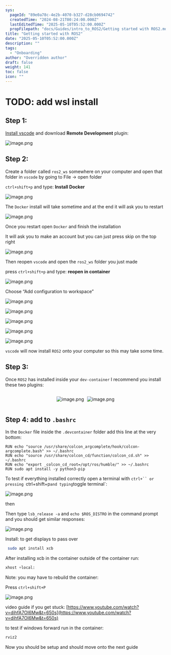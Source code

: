 ```yaml
---
sys:
  pageId: "89e0a78c-4e2b-4070-b327-d28cb0694742"
  createdTime: "2024-08-21T00:24:00.000Z"
  lastEditedTime: "2025-05-10T05:52:00.000Z"
  propFilepath: "docs/Guides/intro_to_ROS2/Getting started with ROS2.md"
title: "Getting started with ROS2"
date: "2025-05-10T05:52:00.000Z"
description: ""
tags:
  - "Onboarding"
author: "Overridden author"
draft: false
weight: 141
toc: false
icon: ""
---
```


# TODO: add wsl install

## Step 1:

[Install vscode](https://code.visualstudio.com/download) and download **Remote Development** plugin:

![image.png](https://prod-files-secure.s3.us-west-2.amazonaws.com/d518164a-d88e-44d1-a4ee-3adb3bd8bce0/efb52993-1881-4a40-b95e-6f020334f022/image.png?X-Amz-Algorithm=AWS4-HMAC-SHA256&X-Amz-Content-Sha256=UNSIGNED-PAYLOAD&X-Amz-Credential=ASIAZI2LB466S2NL2TVM%2F20250716%2Fus-west-2%2Fs3%2Faws4_request&X-Amz-Date=20250716T181313Z&X-Amz-Expires=3600&X-Amz-Security-Token=IQoJb3JpZ2luX2VjEEkaCXVzLXdlc3QtMiJHMEUCIHnbPLlkNxAELgYRvAifLLcYlERNbhSl7Y8WI0ZSSWg4AiEAm%2Bx2o8Ob%2F9FhXCa%2BH%2BrUw62Itumy41lWgA72XA%2FglPoq%2FwMIYhAAGgw2Mzc0MjMxODM4MDUiDHgABYduatxi6oM0IyrcA%2B8aEaRnb%2BRlG4TK%2FHGkW1kbxYT2ayMaUPS7guwYC3iRKAcp98UTFMfbz5g3dJz%2BpiNPQwpQpyBIOa%2FVStZcc%2FYRiWIuB79gjVjumkPJqkfFWqB4MCySIvBLuE2ztmiOLgZQbgiBoa3Pwwssz3jU6PGGclWLprCynHe4OOh79SobzIP7xvu3nu%2FHKC5INrG25xP%2Fu21124CxYbuZ4eZN5gQibb3oltHbsvKc%2B%2FnS0oEwVRTIs3JT5ta5tzrwQ7UWdkEat0JUgdyH73WNEjW8E6OCycaAGVYYKOO%2BERM6eW3%2F3Pa%2BLw3H59LSquzMZHNRyASOqJha4NpZAJ6E9vGb9y0X69qt2%2BTD52VFgcTI4Y0EOeRFmATNV%2BTQMYi2N2knRJUwRaNmZO32rwWT1e6tAjYW2Y6SdaxqSLJRtfzmvlG5Qji84JvCj2Yk6AVgveMErOAyTfl13lenUXHd609TFqsiqVw%2FbcsnoXAUqXROqw1c0x0IrmHIgP4I6p9SfcIUbJacWI4htbnmHM6VDmhHepUNFKElpE6EQvNRzFxIJqfAYgPgJGDoikSeb5qYBZ0VTtfuPk8aTyRfa5p4hxUhq%2FwBlTsfvofiqCLuGtNNmZaFcKelkZPCl%2Bw9zhkZMOmz38MGOqUBtTP0%2FAQrOmkn%2FGHnsFwX2VTRo6lqkQhPcEJKe1m9rpbpQLLrsW7cnXyjip2F0%2FQjhyzlkTPh4NW5Yg2oMbgW53FbUnG9XY2drn7NEQnvNgSS61olzIW8WNN26bz%2FtzU2yMmd7wASF9BNh9GiMFH%2Ba5VPAsfgjDpecdXA8GiJDpUIs8Kmgx20cRoY%2BsUqLxrMWigZWfe5102BlnH%2FW53B3p9FAOpi&X-Amz-Signature=f55751c15113db00a0f7223a2099cf99e8d6a1aff11719c42f634b7ddb662001&X-Amz-SignedHeaders=host&x-amz-checksum-mode=ENABLED&x-id=GetObject)

## Step 2:

Create a folder called `ros2_ws` somewhere on your computer and open that folder in `vscode` by going to File → open folder 

`ctrl+shift+p` and type: **Install Docker**

![image.png](https://prod-files-secure.s3.us-west-2.amazonaws.com/d518164a-d88e-44d1-a4ee-3adb3bd8bce0/2269dc0e-1cd5-47ff-bceb-c04ad9b2eab0/image.png?X-Amz-Algorithm=AWS4-HMAC-SHA256&X-Amz-Content-Sha256=UNSIGNED-PAYLOAD&X-Amz-Credential=ASIAZI2LB466S2NL2TVM%2F20250716%2Fus-west-2%2Fs3%2Faws4_request&X-Amz-Date=20250716T181313Z&X-Amz-Expires=3600&X-Amz-Security-Token=IQoJb3JpZ2luX2VjEEkaCXVzLXdlc3QtMiJHMEUCIHnbPLlkNxAELgYRvAifLLcYlERNbhSl7Y8WI0ZSSWg4AiEAm%2Bx2o8Ob%2F9FhXCa%2BH%2BrUw62Itumy41lWgA72XA%2FglPoq%2FwMIYhAAGgw2Mzc0MjMxODM4MDUiDHgABYduatxi6oM0IyrcA%2B8aEaRnb%2BRlG4TK%2FHGkW1kbxYT2ayMaUPS7guwYC3iRKAcp98UTFMfbz5g3dJz%2BpiNPQwpQpyBIOa%2FVStZcc%2FYRiWIuB79gjVjumkPJqkfFWqB4MCySIvBLuE2ztmiOLgZQbgiBoa3Pwwssz3jU6PGGclWLprCynHe4OOh79SobzIP7xvu3nu%2FHKC5INrG25xP%2Fu21124CxYbuZ4eZN5gQibb3oltHbsvKc%2B%2FnS0oEwVRTIs3JT5ta5tzrwQ7UWdkEat0JUgdyH73WNEjW8E6OCycaAGVYYKOO%2BERM6eW3%2F3Pa%2BLw3H59LSquzMZHNRyASOqJha4NpZAJ6E9vGb9y0X69qt2%2BTD52VFgcTI4Y0EOeRFmATNV%2BTQMYi2N2knRJUwRaNmZO32rwWT1e6tAjYW2Y6SdaxqSLJRtfzmvlG5Qji84JvCj2Yk6AVgveMErOAyTfl13lenUXHd609TFqsiqVw%2FbcsnoXAUqXROqw1c0x0IrmHIgP4I6p9SfcIUbJacWI4htbnmHM6VDmhHepUNFKElpE6EQvNRzFxIJqfAYgPgJGDoikSeb5qYBZ0VTtfuPk8aTyRfa5p4hxUhq%2FwBlTsfvofiqCLuGtNNmZaFcKelkZPCl%2Bw9zhkZMOmz38MGOqUBtTP0%2FAQrOmkn%2FGHnsFwX2VTRo6lqkQhPcEJKe1m9rpbpQLLrsW7cnXyjip2F0%2FQjhyzlkTPh4NW5Yg2oMbgW53FbUnG9XY2drn7NEQnvNgSS61olzIW8WNN26bz%2FtzU2yMmd7wASF9BNh9GiMFH%2Ba5VPAsfgjDpecdXA8GiJDpUIs8Kmgx20cRoY%2BsUqLxrMWigZWfe5102BlnH%2FW53B3p9FAOpi&X-Amz-Signature=bb686cd23659c4dab76f004ab56b528189f9e7dd794d1b1152fc57e3f5491645&X-Amz-SignedHeaders=host&x-amz-checksum-mode=ENABLED&x-id=GetObject)

The `Docker` install will take sometime and at the end it will ask you to restart

![image.png](https://prod-files-secure.s3.us-west-2.amazonaws.com/d518164a-d88e-44d1-a4ee-3adb3bd8bce0/ed233f78-be33-4b1f-b89c-9c346c0e961e/image.png?X-Amz-Algorithm=AWS4-HMAC-SHA256&X-Amz-Content-Sha256=UNSIGNED-PAYLOAD&X-Amz-Credential=ASIAZI2LB466S2NL2TVM%2F20250716%2Fus-west-2%2Fs3%2Faws4_request&X-Amz-Date=20250716T181313Z&X-Amz-Expires=3600&X-Amz-Security-Token=IQoJb3JpZ2luX2VjEEkaCXVzLXdlc3QtMiJHMEUCIHnbPLlkNxAELgYRvAifLLcYlERNbhSl7Y8WI0ZSSWg4AiEAm%2Bx2o8Ob%2F9FhXCa%2BH%2BrUw62Itumy41lWgA72XA%2FglPoq%2FwMIYhAAGgw2Mzc0MjMxODM4MDUiDHgABYduatxi6oM0IyrcA%2B8aEaRnb%2BRlG4TK%2FHGkW1kbxYT2ayMaUPS7guwYC3iRKAcp98UTFMfbz5g3dJz%2BpiNPQwpQpyBIOa%2FVStZcc%2FYRiWIuB79gjVjumkPJqkfFWqB4MCySIvBLuE2ztmiOLgZQbgiBoa3Pwwssz3jU6PGGclWLprCynHe4OOh79SobzIP7xvu3nu%2FHKC5INrG25xP%2Fu21124CxYbuZ4eZN5gQibb3oltHbsvKc%2B%2FnS0oEwVRTIs3JT5ta5tzrwQ7UWdkEat0JUgdyH73WNEjW8E6OCycaAGVYYKOO%2BERM6eW3%2F3Pa%2BLw3H59LSquzMZHNRyASOqJha4NpZAJ6E9vGb9y0X69qt2%2BTD52VFgcTI4Y0EOeRFmATNV%2BTQMYi2N2knRJUwRaNmZO32rwWT1e6tAjYW2Y6SdaxqSLJRtfzmvlG5Qji84JvCj2Yk6AVgveMErOAyTfl13lenUXHd609TFqsiqVw%2FbcsnoXAUqXROqw1c0x0IrmHIgP4I6p9SfcIUbJacWI4htbnmHM6VDmhHepUNFKElpE6EQvNRzFxIJqfAYgPgJGDoikSeb5qYBZ0VTtfuPk8aTyRfa5p4hxUhq%2FwBlTsfvofiqCLuGtNNmZaFcKelkZPCl%2Bw9zhkZMOmz38MGOqUBtTP0%2FAQrOmkn%2FGHnsFwX2VTRo6lqkQhPcEJKe1m9rpbpQLLrsW7cnXyjip2F0%2FQjhyzlkTPh4NW5Yg2oMbgW53FbUnG9XY2drn7NEQnvNgSS61olzIW8WNN26bz%2FtzU2yMmd7wASF9BNh9GiMFH%2Ba5VPAsfgjDpecdXA8GiJDpUIs8Kmgx20cRoY%2BsUqLxrMWigZWfe5102BlnH%2FW53B3p9FAOpi&X-Amz-Signature=a75053ec1f062c05168f869ecedb569492b8abbb1558cbd084b46262bc841fb3&X-Amz-SignedHeaders=host&x-amz-checksum-mode=ENABLED&x-id=GetObject)

Once you restart open `Docker` and finish the installation

It will ask you to make an account but you can just press skip on the top right

![image.png](https://prod-files-secure.s3.us-west-2.amazonaws.com/d518164a-d88e-44d1-a4ee-3adb3bd8bce0/21010ad9-1659-4fd9-9f59-9932a09b2a3d/image.png?X-Amz-Algorithm=AWS4-HMAC-SHA256&X-Amz-Content-Sha256=UNSIGNED-PAYLOAD&X-Amz-Credential=ASIAZI2LB466S2NL2TVM%2F20250716%2Fus-west-2%2Fs3%2Faws4_request&X-Amz-Date=20250716T181313Z&X-Amz-Expires=3600&X-Amz-Security-Token=IQoJb3JpZ2luX2VjEEkaCXVzLXdlc3QtMiJHMEUCIHnbPLlkNxAELgYRvAifLLcYlERNbhSl7Y8WI0ZSSWg4AiEAm%2Bx2o8Ob%2F9FhXCa%2BH%2BrUw62Itumy41lWgA72XA%2FglPoq%2FwMIYhAAGgw2Mzc0MjMxODM4MDUiDHgABYduatxi6oM0IyrcA%2B8aEaRnb%2BRlG4TK%2FHGkW1kbxYT2ayMaUPS7guwYC3iRKAcp98UTFMfbz5g3dJz%2BpiNPQwpQpyBIOa%2FVStZcc%2FYRiWIuB79gjVjumkPJqkfFWqB4MCySIvBLuE2ztmiOLgZQbgiBoa3Pwwssz3jU6PGGclWLprCynHe4OOh79SobzIP7xvu3nu%2FHKC5INrG25xP%2Fu21124CxYbuZ4eZN5gQibb3oltHbsvKc%2B%2FnS0oEwVRTIs3JT5ta5tzrwQ7UWdkEat0JUgdyH73WNEjW8E6OCycaAGVYYKOO%2BERM6eW3%2F3Pa%2BLw3H59LSquzMZHNRyASOqJha4NpZAJ6E9vGb9y0X69qt2%2BTD52VFgcTI4Y0EOeRFmATNV%2BTQMYi2N2knRJUwRaNmZO32rwWT1e6tAjYW2Y6SdaxqSLJRtfzmvlG5Qji84JvCj2Yk6AVgveMErOAyTfl13lenUXHd609TFqsiqVw%2FbcsnoXAUqXROqw1c0x0IrmHIgP4I6p9SfcIUbJacWI4htbnmHM6VDmhHepUNFKElpE6EQvNRzFxIJqfAYgPgJGDoikSeb5qYBZ0VTtfuPk8aTyRfa5p4hxUhq%2FwBlTsfvofiqCLuGtNNmZaFcKelkZPCl%2Bw9zhkZMOmz38MGOqUBtTP0%2FAQrOmkn%2FGHnsFwX2VTRo6lqkQhPcEJKe1m9rpbpQLLrsW7cnXyjip2F0%2FQjhyzlkTPh4NW5Yg2oMbgW53FbUnG9XY2drn7NEQnvNgSS61olzIW8WNN26bz%2FtzU2yMmd7wASF9BNh9GiMFH%2Ba5VPAsfgjDpecdXA8GiJDpUIs8Kmgx20cRoY%2BsUqLxrMWigZWfe5102BlnH%2FW53B3p9FAOpi&X-Amz-Signature=815224638140d05b103b7ac684ce3be011a158412a394e0fdc713af933a739c1&X-Amz-SignedHeaders=host&x-amz-checksum-mode=ENABLED&x-id=GetObject)

Then reopen `vscode` and open the `ros2_ws` folder you just made

press `ctrl+shift+p` and type: **reopen in container**

![image.png](https://prod-files-secure.s3.us-west-2.amazonaws.com/d518164a-d88e-44d1-a4ee-3adb3bd8bce0/4e93b8c2-41ad-488c-8095-c74205196118/image.png?X-Amz-Algorithm=AWS4-HMAC-SHA256&X-Amz-Content-Sha256=UNSIGNED-PAYLOAD&X-Amz-Credential=ASIAZI2LB466S2NL2TVM%2F20250716%2Fus-west-2%2Fs3%2Faws4_request&X-Amz-Date=20250716T181313Z&X-Amz-Expires=3600&X-Amz-Security-Token=IQoJb3JpZ2luX2VjEEkaCXVzLXdlc3QtMiJHMEUCIHnbPLlkNxAELgYRvAifLLcYlERNbhSl7Y8WI0ZSSWg4AiEAm%2Bx2o8Ob%2F9FhXCa%2BH%2BrUw62Itumy41lWgA72XA%2FglPoq%2FwMIYhAAGgw2Mzc0MjMxODM4MDUiDHgABYduatxi6oM0IyrcA%2B8aEaRnb%2BRlG4TK%2FHGkW1kbxYT2ayMaUPS7guwYC3iRKAcp98UTFMfbz5g3dJz%2BpiNPQwpQpyBIOa%2FVStZcc%2FYRiWIuB79gjVjumkPJqkfFWqB4MCySIvBLuE2ztmiOLgZQbgiBoa3Pwwssz3jU6PGGclWLprCynHe4OOh79SobzIP7xvu3nu%2FHKC5INrG25xP%2Fu21124CxYbuZ4eZN5gQibb3oltHbsvKc%2B%2FnS0oEwVRTIs3JT5ta5tzrwQ7UWdkEat0JUgdyH73WNEjW8E6OCycaAGVYYKOO%2BERM6eW3%2F3Pa%2BLw3H59LSquzMZHNRyASOqJha4NpZAJ6E9vGb9y0X69qt2%2BTD52VFgcTI4Y0EOeRFmATNV%2BTQMYi2N2knRJUwRaNmZO32rwWT1e6tAjYW2Y6SdaxqSLJRtfzmvlG5Qji84JvCj2Yk6AVgveMErOAyTfl13lenUXHd609TFqsiqVw%2FbcsnoXAUqXROqw1c0x0IrmHIgP4I6p9SfcIUbJacWI4htbnmHM6VDmhHepUNFKElpE6EQvNRzFxIJqfAYgPgJGDoikSeb5qYBZ0VTtfuPk8aTyRfa5p4hxUhq%2FwBlTsfvofiqCLuGtNNmZaFcKelkZPCl%2Bw9zhkZMOmz38MGOqUBtTP0%2FAQrOmkn%2FGHnsFwX2VTRo6lqkQhPcEJKe1m9rpbpQLLrsW7cnXyjip2F0%2FQjhyzlkTPh4NW5Yg2oMbgW53FbUnG9XY2drn7NEQnvNgSS61olzIW8WNN26bz%2FtzU2yMmd7wASF9BNh9GiMFH%2Ba5VPAsfgjDpecdXA8GiJDpUIs8Kmgx20cRoY%2BsUqLxrMWigZWfe5102BlnH%2FW53B3p9FAOpi&X-Amz-Signature=63b669908c592f420167bfa07440a17686ac2debf1a42da7b5ff12a27350c2c9&X-Amz-SignedHeaders=host&x-amz-checksum-mode=ENABLED&x-id=GetObject)

Choose “Add configuration to workspace”

![image.png](https://prod-files-secure.s3.us-west-2.amazonaws.com/d518164a-d88e-44d1-a4ee-3adb3bd8bce0/9560b282-5060-4989-ba37-97e7b2c22476/image.png?X-Amz-Algorithm=AWS4-HMAC-SHA256&X-Amz-Content-Sha256=UNSIGNED-PAYLOAD&X-Amz-Credential=ASIAZI2LB466S2NL2TVM%2F20250716%2Fus-west-2%2Fs3%2Faws4_request&X-Amz-Date=20250716T181313Z&X-Amz-Expires=3600&X-Amz-Security-Token=IQoJb3JpZ2luX2VjEEkaCXVzLXdlc3QtMiJHMEUCIHnbPLlkNxAELgYRvAifLLcYlERNbhSl7Y8WI0ZSSWg4AiEAm%2Bx2o8Ob%2F9FhXCa%2BH%2BrUw62Itumy41lWgA72XA%2FglPoq%2FwMIYhAAGgw2Mzc0MjMxODM4MDUiDHgABYduatxi6oM0IyrcA%2B8aEaRnb%2BRlG4TK%2FHGkW1kbxYT2ayMaUPS7guwYC3iRKAcp98UTFMfbz5g3dJz%2BpiNPQwpQpyBIOa%2FVStZcc%2FYRiWIuB79gjVjumkPJqkfFWqB4MCySIvBLuE2ztmiOLgZQbgiBoa3Pwwssz3jU6PGGclWLprCynHe4OOh79SobzIP7xvu3nu%2FHKC5INrG25xP%2Fu21124CxYbuZ4eZN5gQibb3oltHbsvKc%2B%2FnS0oEwVRTIs3JT5ta5tzrwQ7UWdkEat0JUgdyH73WNEjW8E6OCycaAGVYYKOO%2BERM6eW3%2F3Pa%2BLw3H59LSquzMZHNRyASOqJha4NpZAJ6E9vGb9y0X69qt2%2BTD52VFgcTI4Y0EOeRFmATNV%2BTQMYi2N2knRJUwRaNmZO32rwWT1e6tAjYW2Y6SdaxqSLJRtfzmvlG5Qji84JvCj2Yk6AVgveMErOAyTfl13lenUXHd609TFqsiqVw%2FbcsnoXAUqXROqw1c0x0IrmHIgP4I6p9SfcIUbJacWI4htbnmHM6VDmhHepUNFKElpE6EQvNRzFxIJqfAYgPgJGDoikSeb5qYBZ0VTtfuPk8aTyRfa5p4hxUhq%2FwBlTsfvofiqCLuGtNNmZaFcKelkZPCl%2Bw9zhkZMOmz38MGOqUBtTP0%2FAQrOmkn%2FGHnsFwX2VTRo6lqkQhPcEJKe1m9rpbpQLLrsW7cnXyjip2F0%2FQjhyzlkTPh4NW5Yg2oMbgW53FbUnG9XY2drn7NEQnvNgSS61olzIW8WNN26bz%2FtzU2yMmd7wASF9BNh9GiMFH%2Ba5VPAsfgjDpecdXA8GiJDpUIs8Kmgx20cRoY%2BsUqLxrMWigZWfe5102BlnH%2FW53B3p9FAOpi&X-Amz-Signature=e2c6bf99ab83e31434814f23cfe04d7fa3b286eba288d5e341eccfa80e7681f6&X-Amz-SignedHeaders=host&x-amz-checksum-mode=ENABLED&x-id=GetObject)

![image.png](https://prod-files-secure.s3.us-west-2.amazonaws.com/d518164a-d88e-44d1-a4ee-3adb3bd8bce0/2ee63f81-886b-48e8-a553-dc6e5eac99e4/image.png?X-Amz-Algorithm=AWS4-HMAC-SHA256&X-Amz-Content-Sha256=UNSIGNED-PAYLOAD&X-Amz-Credential=ASIAZI2LB466S2NL2TVM%2F20250716%2Fus-west-2%2Fs3%2Faws4_request&X-Amz-Date=20250716T181313Z&X-Amz-Expires=3600&X-Amz-Security-Token=IQoJb3JpZ2luX2VjEEkaCXVzLXdlc3QtMiJHMEUCIHnbPLlkNxAELgYRvAifLLcYlERNbhSl7Y8WI0ZSSWg4AiEAm%2Bx2o8Ob%2F9FhXCa%2BH%2BrUw62Itumy41lWgA72XA%2FglPoq%2FwMIYhAAGgw2Mzc0MjMxODM4MDUiDHgABYduatxi6oM0IyrcA%2B8aEaRnb%2BRlG4TK%2FHGkW1kbxYT2ayMaUPS7guwYC3iRKAcp98UTFMfbz5g3dJz%2BpiNPQwpQpyBIOa%2FVStZcc%2FYRiWIuB79gjVjumkPJqkfFWqB4MCySIvBLuE2ztmiOLgZQbgiBoa3Pwwssz3jU6PGGclWLprCynHe4OOh79SobzIP7xvu3nu%2FHKC5INrG25xP%2Fu21124CxYbuZ4eZN5gQibb3oltHbsvKc%2B%2FnS0oEwVRTIs3JT5ta5tzrwQ7UWdkEat0JUgdyH73WNEjW8E6OCycaAGVYYKOO%2BERM6eW3%2F3Pa%2BLw3H59LSquzMZHNRyASOqJha4NpZAJ6E9vGb9y0X69qt2%2BTD52VFgcTI4Y0EOeRFmATNV%2BTQMYi2N2knRJUwRaNmZO32rwWT1e6tAjYW2Y6SdaxqSLJRtfzmvlG5Qji84JvCj2Yk6AVgveMErOAyTfl13lenUXHd609TFqsiqVw%2FbcsnoXAUqXROqw1c0x0IrmHIgP4I6p9SfcIUbJacWI4htbnmHM6VDmhHepUNFKElpE6EQvNRzFxIJqfAYgPgJGDoikSeb5qYBZ0VTtfuPk8aTyRfa5p4hxUhq%2FwBlTsfvofiqCLuGtNNmZaFcKelkZPCl%2Bw9zhkZMOmz38MGOqUBtTP0%2FAQrOmkn%2FGHnsFwX2VTRo6lqkQhPcEJKe1m9rpbpQLLrsW7cnXyjip2F0%2FQjhyzlkTPh4NW5Yg2oMbgW53FbUnG9XY2drn7NEQnvNgSS61olzIW8WNN26bz%2FtzU2yMmd7wASF9BNh9GiMFH%2Ba5VPAsfgjDpecdXA8GiJDpUIs8Kmgx20cRoY%2BsUqLxrMWigZWfe5102BlnH%2FW53B3p9FAOpi&X-Amz-Signature=393273143eab038732bf44e916cb85f86906824bf69d7f78c5a136dc48fec204&X-Amz-SignedHeaders=host&x-amz-checksum-mode=ENABLED&x-id=GetObject)

![image.png](https://prod-files-secure.s3.us-west-2.amazonaws.com/d518164a-d88e-44d1-a4ee-3adb3bd8bce0/ae1580b2-b048-407e-aed9-b584224a7a04/image.png?X-Amz-Algorithm=AWS4-HMAC-SHA256&X-Amz-Content-Sha256=UNSIGNED-PAYLOAD&X-Amz-Credential=ASIAZI2LB466S2NL2TVM%2F20250716%2Fus-west-2%2Fs3%2Faws4_request&X-Amz-Date=20250716T181313Z&X-Amz-Expires=3600&X-Amz-Security-Token=IQoJb3JpZ2luX2VjEEkaCXVzLXdlc3QtMiJHMEUCIHnbPLlkNxAELgYRvAifLLcYlERNbhSl7Y8WI0ZSSWg4AiEAm%2Bx2o8Ob%2F9FhXCa%2BH%2BrUw62Itumy41lWgA72XA%2FglPoq%2FwMIYhAAGgw2Mzc0MjMxODM4MDUiDHgABYduatxi6oM0IyrcA%2B8aEaRnb%2BRlG4TK%2FHGkW1kbxYT2ayMaUPS7guwYC3iRKAcp98UTFMfbz5g3dJz%2BpiNPQwpQpyBIOa%2FVStZcc%2FYRiWIuB79gjVjumkPJqkfFWqB4MCySIvBLuE2ztmiOLgZQbgiBoa3Pwwssz3jU6PGGclWLprCynHe4OOh79SobzIP7xvu3nu%2FHKC5INrG25xP%2Fu21124CxYbuZ4eZN5gQibb3oltHbsvKc%2B%2FnS0oEwVRTIs3JT5ta5tzrwQ7UWdkEat0JUgdyH73WNEjW8E6OCycaAGVYYKOO%2BERM6eW3%2F3Pa%2BLw3H59LSquzMZHNRyASOqJha4NpZAJ6E9vGb9y0X69qt2%2BTD52VFgcTI4Y0EOeRFmATNV%2BTQMYi2N2knRJUwRaNmZO32rwWT1e6tAjYW2Y6SdaxqSLJRtfzmvlG5Qji84JvCj2Yk6AVgveMErOAyTfl13lenUXHd609TFqsiqVw%2FbcsnoXAUqXROqw1c0x0IrmHIgP4I6p9SfcIUbJacWI4htbnmHM6VDmhHepUNFKElpE6EQvNRzFxIJqfAYgPgJGDoikSeb5qYBZ0VTtfuPk8aTyRfa5p4hxUhq%2FwBlTsfvofiqCLuGtNNmZaFcKelkZPCl%2Bw9zhkZMOmz38MGOqUBtTP0%2FAQrOmkn%2FGHnsFwX2VTRo6lqkQhPcEJKe1m9rpbpQLLrsW7cnXyjip2F0%2FQjhyzlkTPh4NW5Yg2oMbgW53FbUnG9XY2drn7NEQnvNgSS61olzIW8WNN26bz%2FtzU2yMmd7wASF9BNh9GiMFH%2Ba5VPAsfgjDpecdXA8GiJDpUIs8Kmgx20cRoY%2BsUqLxrMWigZWfe5102BlnH%2FW53B3p9FAOpi&X-Amz-Signature=074a8c923ca81865fcc433e6be91a3f94e4a6da06970c07eff4ef20e21f65092&X-Amz-SignedHeaders=host&x-amz-checksum-mode=ENABLED&x-id=GetObject)

![image.png](https://prod-files-secure.s3.us-west-2.amazonaws.com/d518164a-d88e-44d1-a4ee-3adb3bd8bce0/53255b28-f75e-430f-b9e3-c0ac8577e42b/image.png?X-Amz-Algorithm=AWS4-HMAC-SHA256&X-Amz-Content-Sha256=UNSIGNED-PAYLOAD&X-Amz-Credential=ASIAZI2LB466S2NL2TVM%2F20250716%2Fus-west-2%2Fs3%2Faws4_request&X-Amz-Date=20250716T181313Z&X-Amz-Expires=3600&X-Amz-Security-Token=IQoJb3JpZ2luX2VjEEkaCXVzLXdlc3QtMiJHMEUCIHnbPLlkNxAELgYRvAifLLcYlERNbhSl7Y8WI0ZSSWg4AiEAm%2Bx2o8Ob%2F9FhXCa%2BH%2BrUw62Itumy41lWgA72XA%2FglPoq%2FwMIYhAAGgw2Mzc0MjMxODM4MDUiDHgABYduatxi6oM0IyrcA%2B8aEaRnb%2BRlG4TK%2FHGkW1kbxYT2ayMaUPS7guwYC3iRKAcp98UTFMfbz5g3dJz%2BpiNPQwpQpyBIOa%2FVStZcc%2FYRiWIuB79gjVjumkPJqkfFWqB4MCySIvBLuE2ztmiOLgZQbgiBoa3Pwwssz3jU6PGGclWLprCynHe4OOh79SobzIP7xvu3nu%2FHKC5INrG25xP%2Fu21124CxYbuZ4eZN5gQibb3oltHbsvKc%2B%2FnS0oEwVRTIs3JT5ta5tzrwQ7UWdkEat0JUgdyH73WNEjW8E6OCycaAGVYYKOO%2BERM6eW3%2F3Pa%2BLw3H59LSquzMZHNRyASOqJha4NpZAJ6E9vGb9y0X69qt2%2BTD52VFgcTI4Y0EOeRFmATNV%2BTQMYi2N2knRJUwRaNmZO32rwWT1e6tAjYW2Y6SdaxqSLJRtfzmvlG5Qji84JvCj2Yk6AVgveMErOAyTfl13lenUXHd609TFqsiqVw%2FbcsnoXAUqXROqw1c0x0IrmHIgP4I6p9SfcIUbJacWI4htbnmHM6VDmhHepUNFKElpE6EQvNRzFxIJqfAYgPgJGDoikSeb5qYBZ0VTtfuPk8aTyRfa5p4hxUhq%2FwBlTsfvofiqCLuGtNNmZaFcKelkZPCl%2Bw9zhkZMOmz38MGOqUBtTP0%2FAQrOmkn%2FGHnsFwX2VTRo6lqkQhPcEJKe1m9rpbpQLLrsW7cnXyjip2F0%2FQjhyzlkTPh4NW5Yg2oMbgW53FbUnG9XY2drn7NEQnvNgSS61olzIW8WNN26bz%2FtzU2yMmd7wASF9BNh9GiMFH%2Ba5VPAsfgjDpecdXA8GiJDpUIs8Kmgx20cRoY%2BsUqLxrMWigZWfe5102BlnH%2FW53B3p9FAOpi&X-Amz-Signature=8a3ad25d2ec5b0412ebd7d514d0f46576471e7de542a9462bb0578420b65d2f9&X-Amz-SignedHeaders=host&x-amz-checksum-mode=ENABLED&x-id=GetObject)

![image.png](https://prod-files-secure.s3.us-west-2.amazonaws.com/d518164a-d88e-44d1-a4ee-3adb3bd8bce0/7c562767-5af9-4ffb-97d1-327bcdf4ee00/image.png?X-Amz-Algorithm=AWS4-HMAC-SHA256&X-Amz-Content-Sha256=UNSIGNED-PAYLOAD&X-Amz-Credential=ASIAZI2LB466S2NL2TVM%2F20250716%2Fus-west-2%2Fs3%2Faws4_request&X-Amz-Date=20250716T181313Z&X-Amz-Expires=3600&X-Amz-Security-Token=IQoJb3JpZ2luX2VjEEkaCXVzLXdlc3QtMiJHMEUCIHnbPLlkNxAELgYRvAifLLcYlERNbhSl7Y8WI0ZSSWg4AiEAm%2Bx2o8Ob%2F9FhXCa%2BH%2BrUw62Itumy41lWgA72XA%2FglPoq%2FwMIYhAAGgw2Mzc0MjMxODM4MDUiDHgABYduatxi6oM0IyrcA%2B8aEaRnb%2BRlG4TK%2FHGkW1kbxYT2ayMaUPS7guwYC3iRKAcp98UTFMfbz5g3dJz%2BpiNPQwpQpyBIOa%2FVStZcc%2FYRiWIuB79gjVjumkPJqkfFWqB4MCySIvBLuE2ztmiOLgZQbgiBoa3Pwwssz3jU6PGGclWLprCynHe4OOh79SobzIP7xvu3nu%2FHKC5INrG25xP%2Fu21124CxYbuZ4eZN5gQibb3oltHbsvKc%2B%2FnS0oEwVRTIs3JT5ta5tzrwQ7UWdkEat0JUgdyH73WNEjW8E6OCycaAGVYYKOO%2BERM6eW3%2F3Pa%2BLw3H59LSquzMZHNRyASOqJha4NpZAJ6E9vGb9y0X69qt2%2BTD52VFgcTI4Y0EOeRFmATNV%2BTQMYi2N2knRJUwRaNmZO32rwWT1e6tAjYW2Y6SdaxqSLJRtfzmvlG5Qji84JvCj2Yk6AVgveMErOAyTfl13lenUXHd609TFqsiqVw%2FbcsnoXAUqXROqw1c0x0IrmHIgP4I6p9SfcIUbJacWI4htbnmHM6VDmhHepUNFKElpE6EQvNRzFxIJqfAYgPgJGDoikSeb5qYBZ0VTtfuPk8aTyRfa5p4hxUhq%2FwBlTsfvofiqCLuGtNNmZaFcKelkZPCl%2Bw9zhkZMOmz38MGOqUBtTP0%2FAQrOmkn%2FGHnsFwX2VTRo6lqkQhPcEJKe1m9rpbpQLLrsW7cnXyjip2F0%2FQjhyzlkTPh4NW5Yg2oMbgW53FbUnG9XY2drn7NEQnvNgSS61olzIW8WNN26bz%2FtzU2yMmd7wASF9BNh9GiMFH%2Ba5VPAsfgjDpecdXA8GiJDpUIs8Kmgx20cRoY%2BsUqLxrMWigZWfe5102BlnH%2FW53B3p9FAOpi&X-Amz-Signature=f033eba032fd47c836efa597f1d0435efc110df77e6d3d2b282f6b57b9735501&X-Amz-SignedHeaders=host&x-amz-checksum-mode=ENABLED&x-id=GetObject)

`vscode` will now install `ROS2` onto your computer so this may take some time.

## Step 3:

Once `ROS2` has installed inside your `dev-container` I recommend you install these two plugins:

<div style="display: flex;flex-direction: row; column-gap:10px; max-width: 630px;justify-content: center;">
<div>

![image.png](https://prod-files-secure.s3.us-west-2.amazonaws.com/d518164a-d88e-44d1-a4ee-3adb3bd8bce0/3fc3d550-5a54-4ba1-ba6b-faa01cdb7369/image.png?X-Amz-Algorithm=AWS4-HMAC-SHA256&X-Amz-Content-Sha256=UNSIGNED-PAYLOAD&X-Amz-Credential=ASIAZI2LB466UIRTYBEK%2F20250716%2Fus-west-2%2Fs3%2Faws4_request&X-Amz-Date=20250716T181314Z&X-Amz-Expires=3600&X-Amz-Security-Token=IQoJb3JpZ2luX2VjEEkaCXVzLXdlc3QtMiJIMEYCIQCdjnAgyiYZzbEl0Bse7kTiKLi7XVy%2BN39plT%2Fcn0F22gIhANC7vb%2B3zxQWgY0Ju30IB4yVmhzeQp4tyJdoUUO%2F0v0eKv8DCGIQABoMNjM3NDIzMTgzODA1IgzK%2Btl0g2wgPJcHqPYq3AOIj3OV2VI25idyGqvGu%2BLMsCXzLkJqeqzuL7YV%2BLPMHCllHf93MYktlRBd7z9lHgkAdqqgrBsH3SWBUfhPbhVHVhhY2ostcgEVsrpvkpf3gV7hyBjF96TCMhFsV2Hi9cuDn%2BpeUN7oCtoZhu9lC6fnxA9hcd9rPuS%2FQsx6SfEMX94nvIKjPBtoE3luA0uNlVeTkP126iU6HBfTeOtp%2BVBFthp2%2BqZ9dBPQ%2Bczis3juBwwYowMUWuShR3L%2F2LYSUPPu33JMDLTcQzzzSHXbR8CAr5nFXfW98kz5SL1DwSfhlwP5Evh%2B8KD3weW4qzrC5DZTclO4F2K5UxdqvoWO1OWR7%2Fr8G6pW8ZDeFke9jBHN9KRsuCf1697cJjGY35X6mkjRIbXaihRZl4%2Fz8%2B1b2NP3OlD4EETZJ5A3zoRVvMd4iRA2a8GPOipWYifchcchLFBlKc3OXbaYC7Bqsf4B7ieVvEVqj2dIz134nCVsFKCVdUQdUWg5Whtoag0wZucprM%2FuC6qNEybW9RWpwiCXtmBAu6MAs16toBFDCzvWTX79hrtMdXBjhBmcg%2FOv1sOWxkt%2FdJSwS9qI4CLgN34o6LAiyJNL8k34BRjEVI4JaWgkrucqcxzoibnDkSpiKzDas9%2FDBjqkAY55lOQSPAbQdD3SjghpSqjmVvqUwgMOx5YdYwOP3%2B41DlckQdHXDoip0SopawFL%2Bno23UkrZ2TNCcs7tqYk4iIpkaZElniolj6QW0uP%2FNcgTFEP5CYXI%2B3oSLu8AZx4pOuNberZ5YkElKZ7JB3hnkf7m4G%2BY9Y9GkCr%2FLlcy93VO7rSA1sg5eM4Vf77D9MULzab6PQ8L9J%2FnI%2F0NQ6nILoe8Ia3&X-Amz-Signature=ced3eb2dfffe78639156cc8951a83c269b3c28d0795988c92ec456f804c03230&X-Amz-SignedHeaders=host&x-amz-checksum-mode=ENABLED&x-id=GetObject)

</div>
<div>

![image.png](https://prod-files-secure.s3.us-west-2.amazonaws.com/d518164a-d88e-44d1-a4ee-3adb3bd8bce0/d994cc66-13c2-4093-a5a3-f84cf4601a82/image.png?X-Amz-Algorithm=AWS4-HMAC-SHA256&X-Amz-Content-Sha256=UNSIGNED-PAYLOAD&X-Amz-Credential=ASIAZI2LB4662FARBGI2%2F20250716%2Fus-west-2%2Fs3%2Faws4_request&X-Amz-Date=20250716T181315Z&X-Amz-Expires=3600&X-Amz-Security-Token=IQoJb3JpZ2luX2VjEEkaCXVzLXdlc3QtMiJHMEUCIQCb%2BONh3OVPU%2Bcqzrxo7uOUsDtzbJOuZz48kwp%2FHBm%2BQgIgW9jg%2BtXQ40XNqFeaDLJOFPuINYmPNPcFlAtXKoEKes4q%2FwMIYhAAGgw2Mzc0MjMxODM4MDUiDLca%2BcamgKGLxdBOgCrcA86OdOlhKxXenJu93DiDtA9q8g7QHWiS6kWJT8jilmImbjHsIL1NjnLOT%2BD2grFisVTPJsN4%2BNofPKDn%2FAtfaP3076WGPyzq3r5bPJRFryNpI592DMWuGKuFp1QSZbOGXue5C%2Fv%2BYKRiphvnocNaOpbHQxB8y4g%2BEdtjb5Y%2FU4r9atxtK2USUTy6hqeG6o7uuxAkoItxSeEfpIv6jnI7XN9sE%2FKpYkET3W83cYI4VjC938fHTtSmbxc4QmZoKUIB%2FxkvMwzbWdMHuFMc13TFBbG0l69z1hpCbDVE1woLRFlKxBPh4v7miYP7D%2B96BqHXXagYIzeFz8BDBFwLfeZuH%2BbWEUO6OGZ9%2FsUiX3XmLzP0e9aHup6WhjXz0M9Gc%2FIegva8rdo0KQ9GzoNK1TOGctIFtdwgaLKoaBL2mOw%2B59DlzRTHLP89XP8efeHm%2BWfEOi9vPe0%2FTkLX9MXYErUfdfyOO3Yq%2B%2FCyO2ywQ1cxuDm5teTwAByzfHPunIv41bY67CfLIzgnXtMWmX%2Ff1787PxbgeTNVvMe5ke3d6gAd1o%2BSmU2PfTsQ0dX1OF6lM3Q2oHTzRYa1MImbGAIltWPPtT%2BF4DWUx3Rp5Uwb2XgnrzSM6HQetzcbqXfxiQ5LMOG038MGOqUBJQhHTBJ6HfzStTIyY63T%2BILLphUfTkJKDAEFDQI9RrE0Smb1dVqO1JS%2FQWzX1b812wYAo83JTmBGc5JJNU4cr4%2FPCjdqTCDE%2BalV7WgpHFWkmUC5%2BJzcgEn%2FRHrWFoG%2BTClAkMV7RewLn5RQ3IHPY2IBTeLB6xOZuZNzQwzo7PHNLyqHSvitpiXezMy%2F2khs1cp4iDyxQG1AbY4qy9j1gEAEmzUi&X-Amz-Signature=83b5466b57e89a054eec80736fd76e9bb1b0e91c0a1f526a61eb304d422b3bea&X-Amz-SignedHeaders=host&x-amz-checksum-mode=ENABLED&x-id=GetObject)

</div>
</div>

## Step 4: add to `.bashrc`

In the `Docker` file inside the `.devcontainer` folder add this line at the very bottom: 

```docker
RUN echo "source /usr/share/colcon_argcomplete/hook/colcon-argcomplete.bash" >> ~/.bashrc
RUN echo "source /usr/share/colcon_cd/function/colcon_cd.sh" >> ~/.bashrc
RUN echo "export _colcon_cd_root=/opt/ros/humble/" >> ~/.bashrc
RUN sudo apt install -y python3-pip 
```

To test if everything installed correctly open a terminal with `ctrl+`` or pressing `ctrl+shift+p` and typing `toggle terminal`:

![image.png](https://prod-files-secure.s3.us-west-2.amazonaws.com/d518164a-d88e-44d1-a4ee-3adb3bd8bce0/6a4943d8-b04e-4c02-9a58-775f3384d1a5/image.png?X-Amz-Algorithm=AWS4-HMAC-SHA256&X-Amz-Content-Sha256=UNSIGNED-PAYLOAD&X-Amz-Credential=ASIAZI2LB466S2NL2TVM%2F20250716%2Fus-west-2%2Fs3%2Faws4_request&X-Amz-Date=20250716T181313Z&X-Amz-Expires=3600&X-Amz-Security-Token=IQoJb3JpZ2luX2VjEEkaCXVzLXdlc3QtMiJHMEUCIHnbPLlkNxAELgYRvAifLLcYlERNbhSl7Y8WI0ZSSWg4AiEAm%2Bx2o8Ob%2F9FhXCa%2BH%2BrUw62Itumy41lWgA72XA%2FglPoq%2FwMIYhAAGgw2Mzc0MjMxODM4MDUiDHgABYduatxi6oM0IyrcA%2B8aEaRnb%2BRlG4TK%2FHGkW1kbxYT2ayMaUPS7guwYC3iRKAcp98UTFMfbz5g3dJz%2BpiNPQwpQpyBIOa%2FVStZcc%2FYRiWIuB79gjVjumkPJqkfFWqB4MCySIvBLuE2ztmiOLgZQbgiBoa3Pwwssz3jU6PGGclWLprCynHe4OOh79SobzIP7xvu3nu%2FHKC5INrG25xP%2Fu21124CxYbuZ4eZN5gQibb3oltHbsvKc%2B%2FnS0oEwVRTIs3JT5ta5tzrwQ7UWdkEat0JUgdyH73WNEjW8E6OCycaAGVYYKOO%2BERM6eW3%2F3Pa%2BLw3H59LSquzMZHNRyASOqJha4NpZAJ6E9vGb9y0X69qt2%2BTD52VFgcTI4Y0EOeRFmATNV%2BTQMYi2N2knRJUwRaNmZO32rwWT1e6tAjYW2Y6SdaxqSLJRtfzmvlG5Qji84JvCj2Yk6AVgveMErOAyTfl13lenUXHd609TFqsiqVw%2FbcsnoXAUqXROqw1c0x0IrmHIgP4I6p9SfcIUbJacWI4htbnmHM6VDmhHepUNFKElpE6EQvNRzFxIJqfAYgPgJGDoikSeb5qYBZ0VTtfuPk8aTyRfa5p4hxUhq%2FwBlTsfvofiqCLuGtNNmZaFcKelkZPCl%2Bw9zhkZMOmz38MGOqUBtTP0%2FAQrOmkn%2FGHnsFwX2VTRo6lqkQhPcEJKe1m9rpbpQLLrsW7cnXyjip2F0%2FQjhyzlkTPh4NW5Yg2oMbgW53FbUnG9XY2drn7NEQnvNgSS61olzIW8WNN26bz%2FtzU2yMmd7wASF9BNh9GiMFH%2Ba5VPAsfgjDpecdXA8GiJDpUIs8Kmgx20cRoY%2BsUqLxrMWigZWfe5102BlnH%2FW53B3p9FAOpi&X-Amz-Signature=63da0054729dd0cc8d9af35cd15dbb7c6d532d7cd06dd7284f31d77df5626346&X-Amz-SignedHeaders=host&x-amz-checksum-mode=ENABLED&x-id=GetObject)

then 

Then type `lsb_release -a` and `echo $ROS_DISTRO` in the command prompt and you should get similar responses:

![image.png](https://prod-files-secure.s3.us-west-2.amazonaws.com/d518164a-d88e-44d1-a4ee-3adb3bd8bce0/3e635dec-a805-4e85-8b9e-d000e5b71a4e/image.png?X-Amz-Algorithm=AWS4-HMAC-SHA256&X-Amz-Content-Sha256=UNSIGNED-PAYLOAD&X-Amz-Credential=ASIAZI2LB466S2NL2TVM%2F20250716%2Fus-west-2%2Fs3%2Faws4_request&X-Amz-Date=20250716T181313Z&X-Amz-Expires=3600&X-Amz-Security-Token=IQoJb3JpZ2luX2VjEEkaCXVzLXdlc3QtMiJHMEUCIHnbPLlkNxAELgYRvAifLLcYlERNbhSl7Y8WI0ZSSWg4AiEAm%2Bx2o8Ob%2F9FhXCa%2BH%2BrUw62Itumy41lWgA72XA%2FglPoq%2FwMIYhAAGgw2Mzc0MjMxODM4MDUiDHgABYduatxi6oM0IyrcA%2B8aEaRnb%2BRlG4TK%2FHGkW1kbxYT2ayMaUPS7guwYC3iRKAcp98UTFMfbz5g3dJz%2BpiNPQwpQpyBIOa%2FVStZcc%2FYRiWIuB79gjVjumkPJqkfFWqB4MCySIvBLuE2ztmiOLgZQbgiBoa3Pwwssz3jU6PGGclWLprCynHe4OOh79SobzIP7xvu3nu%2FHKC5INrG25xP%2Fu21124CxYbuZ4eZN5gQibb3oltHbsvKc%2B%2FnS0oEwVRTIs3JT5ta5tzrwQ7UWdkEat0JUgdyH73WNEjW8E6OCycaAGVYYKOO%2BERM6eW3%2F3Pa%2BLw3H59LSquzMZHNRyASOqJha4NpZAJ6E9vGb9y0X69qt2%2BTD52VFgcTI4Y0EOeRFmATNV%2BTQMYi2N2knRJUwRaNmZO32rwWT1e6tAjYW2Y6SdaxqSLJRtfzmvlG5Qji84JvCj2Yk6AVgveMErOAyTfl13lenUXHd609TFqsiqVw%2FbcsnoXAUqXROqw1c0x0IrmHIgP4I6p9SfcIUbJacWI4htbnmHM6VDmhHepUNFKElpE6EQvNRzFxIJqfAYgPgJGDoikSeb5qYBZ0VTtfuPk8aTyRfa5p4hxUhq%2FwBlTsfvofiqCLuGtNNmZaFcKelkZPCl%2Bw9zhkZMOmz38MGOqUBtTP0%2FAQrOmkn%2FGHnsFwX2VTRo6lqkQhPcEJKe1m9rpbpQLLrsW7cnXyjip2F0%2FQjhyzlkTPh4NW5Yg2oMbgW53FbUnG9XY2drn7NEQnvNgSS61olzIW8WNN26bz%2FtzU2yMmd7wASF9BNh9GiMFH%2Ba5VPAsfgjDpecdXA8GiJDpUIs8Kmgx20cRoY%2BsUqLxrMWigZWfe5102BlnH%2FW53B3p9FAOpi&X-Amz-Signature=ae5e10c5c4e80d2df7cf43ddf37e37a00cf3160f55b7e14e969c81e911fb7801&X-Amz-SignedHeaders=host&x-amz-checksum-mode=ENABLED&x-id=GetObject)

Install:  to get displays to pass over

```bash
 sudo apt install xcb
```

After installing xcb in the container outside of the container run:

```python
xhost +local:
```

Note: you may have to rebuild the container:

Press `ctrl+shift+P`

![image.png](https://prod-files-secure.s3.us-west-2.amazonaws.com/d518164a-d88e-44d1-a4ee-3adb3bd8bce0/6c2be660-2618-4c38-9c26-53554f7a0b7b/image.png?X-Amz-Algorithm=AWS4-HMAC-SHA256&X-Amz-Content-Sha256=UNSIGNED-PAYLOAD&X-Amz-Credential=ASIAZI2LB466S2NL2TVM%2F20250716%2Fus-west-2%2Fs3%2Faws4_request&X-Amz-Date=20250716T181313Z&X-Amz-Expires=3600&X-Amz-Security-Token=IQoJb3JpZ2luX2VjEEkaCXVzLXdlc3QtMiJHMEUCIHnbPLlkNxAELgYRvAifLLcYlERNbhSl7Y8WI0ZSSWg4AiEAm%2Bx2o8Ob%2F9FhXCa%2BH%2BrUw62Itumy41lWgA72XA%2FglPoq%2FwMIYhAAGgw2Mzc0MjMxODM4MDUiDHgABYduatxi6oM0IyrcA%2B8aEaRnb%2BRlG4TK%2FHGkW1kbxYT2ayMaUPS7guwYC3iRKAcp98UTFMfbz5g3dJz%2BpiNPQwpQpyBIOa%2FVStZcc%2FYRiWIuB79gjVjumkPJqkfFWqB4MCySIvBLuE2ztmiOLgZQbgiBoa3Pwwssz3jU6PGGclWLprCynHe4OOh79SobzIP7xvu3nu%2FHKC5INrG25xP%2Fu21124CxYbuZ4eZN5gQibb3oltHbsvKc%2B%2FnS0oEwVRTIs3JT5ta5tzrwQ7UWdkEat0JUgdyH73WNEjW8E6OCycaAGVYYKOO%2BERM6eW3%2F3Pa%2BLw3H59LSquzMZHNRyASOqJha4NpZAJ6E9vGb9y0X69qt2%2BTD52VFgcTI4Y0EOeRFmATNV%2BTQMYi2N2knRJUwRaNmZO32rwWT1e6tAjYW2Y6SdaxqSLJRtfzmvlG5Qji84JvCj2Yk6AVgveMErOAyTfl13lenUXHd609TFqsiqVw%2FbcsnoXAUqXROqw1c0x0IrmHIgP4I6p9SfcIUbJacWI4htbnmHM6VDmhHepUNFKElpE6EQvNRzFxIJqfAYgPgJGDoikSeb5qYBZ0VTtfuPk8aTyRfa5p4hxUhq%2FwBlTsfvofiqCLuGtNNmZaFcKelkZPCl%2Bw9zhkZMOmz38MGOqUBtTP0%2FAQrOmkn%2FGHnsFwX2VTRo6lqkQhPcEJKe1m9rpbpQLLrsW7cnXyjip2F0%2FQjhyzlkTPh4NW5Yg2oMbgW53FbUnG9XY2drn7NEQnvNgSS61olzIW8WNN26bz%2FtzU2yMmd7wASF9BNh9GiMFH%2Ba5VPAsfgjDpecdXA8GiJDpUIs8Kmgx20cRoY%2BsUqLxrMWigZWfe5102BlnH%2FW53B3p9FAOpi&X-Amz-Signature=f6e8f1fdbf62606b0775fb0e435f85a6aa8d43c8be20fbc20170a729839c46a0&X-Amz-SignedHeaders=host&x-amz-checksum-mode=ENABLED&x-id=GetObject)

video guide if you get stuck: [https://www.youtube.com/watch?v=dihfA7Ol6Mw&t=650s](https://www.youtube.com/watch?v=dihfA7Ol6Mw&t=650s)

to test if windows forward run in the container:

```bash
rviz2
```

Now you should be setup and should move onto the next guide 
